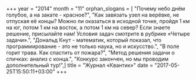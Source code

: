 +++
year = "2014"
month = "11"
orphan_slogans = [ "Почему небо днём голубое, а на закате - красное?", "Как завязать узел на верёвке, не отпуская её концы? Можно ли оказаться в исходной точке, пройдя 1 км на юг, потом 1 км на восток, а потом 1 км на север? Если знаете решение, присылайте нам! Условия задач смотрите в рубрике «Четыре задачи».", "Дональд Кнут - математик, который показал, что программирование - это не только наука, но и искусство.", "В поле горит трава. Как спастить от пожара?", "Метод решения задачи о спичках: анализ с конца.", "Конкурс закончен, но мы проводим дополнительный тур!",]
title = "Журнал «Квантик»"
date = "2017-05-25T15:50:11+03:00"
+++
